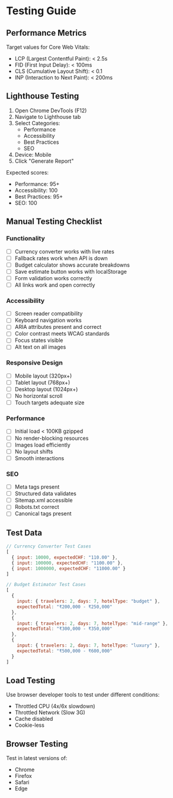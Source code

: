 # Testing Guide

## Performance Metrics

Target values for Core Web Vitals:

- LCP (Largest Contentful Paint): < 2.5s
- FID (First Input Delay): < 100ms
- CLS (Cumulative Layout Shift): < 0.1
- INP (Interaction to Next Paint): < 200ms

## Lighthouse Testing

1. Open Chrome DevTools (F12)
2. Navigate to Lighthouse tab
3. Select Categories:
   - Performance
   - Accessibility
   - Best Practices
   - SEO
4. Device: Mobile
5. Click "Generate Report"

Expected scores:
- Performance: 95+
- Accessibility: 100
- Best Practices: 95+
- SEO: 100

## Manual Testing Checklist

### Functionality
- [ ] Currency converter works with live rates
- [ ] Fallback rates work when API is down
- [ ] Budget calculator shows accurate breakdowns
- [ ] Save estimate button works with localStorage
- [ ] Form validation works correctly
- [ ] All links work and open correctly

### Accessibility
- [ ] Screen reader compatibility
- [ ] Keyboard navigation works
- [ ] ARIA attributes present and correct
- [ ] Color contrast meets WCAG standards
- [ ] Focus states visible
- [ ] Alt text on all images

### Responsive Design
- [ ] Mobile layout (320px+)
- [ ] Tablet layout (768px+)
- [ ] Desktop layout (1024px+)
- [ ] No horizontal scroll
- [ ] Touch targets adequate size

### Performance
- [ ] Initial load < 100KB gzipped
- [ ] No render-blocking resources
- [ ] Images load efficiently
- [ ] No layout shifts
- [ ] Smooth interactions

### SEO
- [ ] Meta tags present
- [ ] Structured data validates
- [ ] Sitemap.xml accessible
- [ ] Robots.txt correct
- [ ] Canonical tags present

## Test Data

```javascript
// Currency Converter Test Cases
[
  { input: 10000, expectedCHF: "110.00" },
  { input: 100000, expectedCHF: "1100.00" },
  { input: 1000000, expectedCHF: "11000.00" }
]

// Budget Estimator Test Cases
[
  {
    input: { travelers: 2, days: 7, hotelType: "budget" },
    expectedTotal: "₹200,000 - ₹250,000"
  },
  {
    input: { travelers: 2, days: 7, hotelType: "mid-range" },
    expectedTotal: "₹300,000 - ₹350,000"
  },
  {
    input: { travelers: 2, days: 7, hotelType: "luxury" },
    expectedTotal: "₹500,000 - ₹600,000"
  }
]
```

## Load Testing

Use browser developer tools to test under different conditions:
- Throttled CPU (4x/6x slowdown)
- Throttled Network (Slow 3G)
- Cache disabled
- Cookie-less

## Browser Testing

Test in latest versions of:
- Chrome
- Firefox
- Safari
- Edge
